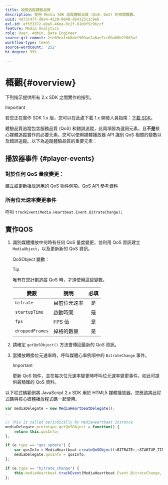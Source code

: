 ```yaml
---
title: 說明追蹤體驗品質
description: 使用 Media SDK 追蹤體驗品質 (QoE、QoS) 的相關概觀。
uuid: 4d73c47f-d0a4-4228-9040-d6432311c9eb
exl-id: af5f3372-a9a5-46ea-9c2f-81b0f5c96ccf
feature: Media Analytics
role: User, Admin, Data Engineer
source-git-commit: 2ce09eafeb8def909ae2a8ae7cc09a88b2f663af
workflow-type: tm+mt
source-wordcount: '252'
ht-degree: 99%

---
```


# 概觀{#overview}

下列指示提供所有 2.x SDK 之間實作的指引。

>[!IMPORTANT]
>
>若您正在實作 SDK 1.x 版，您可以在此處下載 1.x 開發人員指南：[下載 SDK](/help/getting-started/download-sdks.md)。

體驗品質追蹤包含服務品質 (QoS) 和錯誤追蹤，此兩項皆為選用元素，且&#x200B;**不是**&#x200B;核心媒體追蹤實作的必要元素。您可以使用媒體播放器 API 識別 QoS 相關的變數以及錯誤追蹤。以下為追蹤體驗品質的重要元素：

## 播放器事件 {#player-events}

### 對於任何 QoS 量度變更：

建立或更新播放適用的 QoS 物件例項。[QoS API 參考資料](https://adobe-marketing-cloud.github.io/media-sdks/reference/javascript/MediaHeartbeat.html#.createQoSObject)

### 所有位元速率變更事件

呼叫 `trackEvent(Media.Heartbeat.Event.BitrateChange);`

## 實作QOS

1. 識別媒體播放中何時有任何 QoS 量度變更，並利用 QoS 資訊建立 `MediaObject`，以及更新新的 QoS 資訊。

   QoSObject 變數：

   >[!TIP]
   >
   >唯有在您計劃追蹤 QoS 時，才須使用這些變數。

   | 變數 | 說明 | 必填 |
   | --- | --- | :---: |
   | `bitrate` | 目前位元速率 | 是 |
   | `startupTime` | 啟動時間 | 是 |
   | `fps` | FPS 值 | 是 |
   | `droppedFrames` | 掉格的數量 | 是 |

1. 請確定 `getQoSObject()` 方法會傳回最新的 QoS 資訊。
1. 當播放轉換位元速率時，呼叫媒體心率例項中的 `BitrateChange` 事件。

   >[!IMPORTANT]
   >
   >更新 QoS 物件，並在每次位元速率變更時呼叫位元速率變更事件。如此可提供最精確的 QoS 資料。

以下程式碼範例將 JavaScript 2.x SDK 用於 HTML5 媒體播放器。您應該將此程式碼與核心媒體播放程式碼一起使用。

```js
var mediaDelegate = new MediaHeartbeatDelegate();
...  

// This is called periodically by MediaHeartbeat instance
mediaDelegate.prototype.getQoSObject = function() {
    return this.qosInfo;
};

if (e.type == "qos_update") {
    var qosInfo = MediaHeartbeat.createQoSObject(<BITRATE>,<STARTUP_TIME>,<FPS>,<DROPPED_FRAMES>);
    mediaDelegate.qosInfo = qosInfo;
};

if (e.type == "bitrate_change") {
    this.mediaHeartbeat.trackEvent(MediaHeartbeat.Event.BitrateChange, qosObject);
};
```
